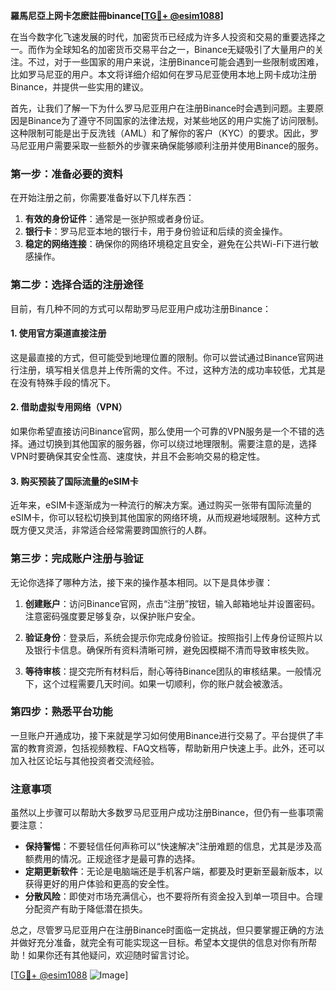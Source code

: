 **羅馬尼亞上网卡怎麽註冊binance[[TG💪+ @esim1088](https://t.me/s/esim1088)]**

在当今数字化飞速发展的时代，加密货币已经成为许多人投资和交易的重要选择之一。而作为全球知名的加密货币交易平台之一，Binance无疑吸引了大量用户的关注。不过，对于一些国家的用户来说，注册Binance可能会遇到一些限制或困难，比如罗马尼亚的用户。本文将详细介绍如何在罗马尼亚使用本地上网卡成功注册Binance，并提供一些实用的建议。

首先，让我们了解一下为什么罗马尼亚用户在注册Binance时会遇到问题。主要原因是Binance为了遵守不同国家的法律法规，对某些地区的用户实施了访问限制。这种限制可能是出于反洗钱（AML）和了解你的客户（KYC）的要求。因此，罗马尼亚用户需要采取一些额外的步骤来确保能够顺利注册并使用Binance的服务。

### **第一步：准备必要的资料**

在开始注册之前，你需要准备好以下几样东西：

1. **有效的身份证件**：通常是一张护照或者身份证。
2. **银行卡**：罗马尼亚本地的银行卡，用于身份验证和后续的资金操作。
3. **稳定的网络连接**：确保你的网络环境稳定且安全，避免在公共Wi-Fi下进行敏感操作。

### **第二步：选择合适的注册途径**

目前，有几种不同的方式可以帮助罗马尼亚用户成功注册Binance：

#### **1. 使用官方渠道直接注册**
这是最直接的方式，但可能受到地理位置的限制。你可以尝试通过Binance官网进行注册，填写相关信息并上传所需的文件。不过，这种方法的成功率较低，尤其是在没有特殊手段的情况下。

#### **2. 借助虚拟专用网络（VPN）**
如果你希望直接访问Binance官网，那么使用一个可靠的VPN服务是一个不错的选择。通过切换到其他国家的服务器，你可以绕过地理限制。需要注意的是，选择VPN时要确保其安全性高、速度快，并且不会影响交易的稳定性。

#### **3. 购买预装了国际流量的eSIM卡**
近年来，eSIM卡逐渐成为一种流行的解决方案。通过购买一张带有国际流量的eSIM卡，你可以轻松切换到其他国家的网络环境，从而规避地域限制。这种方式既方便又灵活，非常适合经常需要跨国旅行的人群。

### **第三步：完成账户注册与验证**

无论你选择了哪种方法，接下来的操作基本相同。以下是具体步骤：

1. **创建账户**：访问Binance官网，点击“注册”按钮，输入邮箱地址并设置密码。注意密码强度要足够复杂，以保护账户安全。

2. **验证身份**：登录后，系统会提示你完成身份验证。按照指引上传身份证照片以及银行卡信息。确保所有资料清晰可辨，避免因模糊不清而导致审核失败。

3. **等待审核**：提交完所有材料后，耐心等待Binance团队的审核结果。一般情况下，这个过程需要几天时间。如果一切顺利，你的账户就会被激活。

### **第四步：熟悉平台功能**

一旦账户开通成功，接下来就是学习如何使用Binance进行交易了。平台提供了丰富的教育资源，包括视频教程、FAQ文档等，帮助新用户快速上手。此外，还可以加入社区论坛与其他投资者交流经验。

### **注意事项**

虽然以上步骤可以帮助大多数罗马尼亚用户成功注册Binance，但仍有一些事项需要注意：

- **保持警惕**：不要轻信任何声称可以“快速解决”注册难题的信息，尤其是涉及高额费用的情况。正规途径才是最可靠的选择。
- **定期更新软件**：无论是电脑端还是手机客户端，都要及时更新至最新版本，以获得更好的用户体验和更高的安全性。
- **分散风险**：即使对市场充满信心，也不要将所有资金投入到单一项目中。合理分配资产有助于降低潜在损失。

总之，尽管罗马尼亚用户在注册Binance时面临一定挑战，但只要掌握正确的方法并做好充分准备，就完全有可能实现这一目标。希望本文提供的信息对你有所帮助！如果你还有其他疑问，欢迎随时留言讨论。

[[TG💪+ @esim1088](https://t.me/s/esim1088) ![Image](https://i.postimg.cc/4NQfJmqS/Snipaste-2025-05-13-00-14-12.png)]